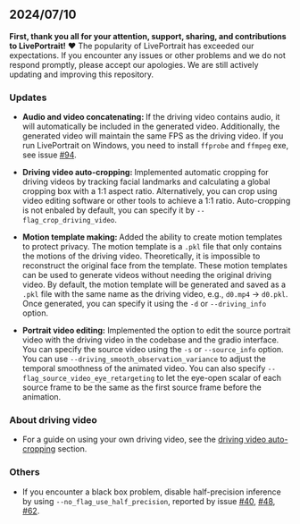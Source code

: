 ## 2024/07/10

**First, thank you all for your attention, support, sharing, and contributions to LivePortrait!** ❤️
The popularity of LivePortrait has exceeded our expectations. If you encounter any issues or other problems and we do not respond promptly, please accept our apologies. We are still actively updating and improving this repository.

### Updates

- <strong>Audio and video concatenating: </strong> If the driving video contains audio, it will automatically be included in the generated video. Additionally, the generated video will maintain the same FPS as the driving video. If you run LivePortrait on Windows, you need to install `ffprobe` and `ffmpeg` exe, see issue [#94](https://github.com/KwaiVGI/LivePortrait/issues/94).

- <strong>Driving video auto-cropping: </strong> Implemented automatic cropping for driving videos by tracking facial landmarks and calculating a global cropping box with a 1:1 aspect ratio. Alternatively, you can crop using video editing software or other tools to achieve a 1:1 ratio. Auto-cropping is not enbaled by default, you can specify it by `--flag_crop_driving_video`.

- <strong>Motion template making: </strong> Added the ability to create motion templates to protect privacy. The motion template is a `.pkl` file that only contains the motions of the driving video. Theoretically, it is impossible to reconstruct the original face from the template. These motion templates can be used to generate videos without needing the original driving video. By default, the motion template will be generated and saved as a `.pkl` file with the same name as the driving video, e.g., `d0.mp4` -> `d0.pkl`. Once generated, you can specify it using the `-d` or `--driving_info` option.

- <strong>Portrait video editing:</strong> Implemented the option to edit the source portrait video with the driving video in the codebase and the gradio interface. You can specify the source video using the `-s` or `--source_info` option. You can use `--driving_smooth_observation_variance` to adjust the temporal smoothness of the animated video. You can also specify `--flag_source_video_eye_retargeting` to let the eye-open scalar of each source frame to be the same as the first source frame before the animation.

### About driving video

- For a guide on using your own driving video, see the [driving video auto-cropping](https://github.com/KwaiVGI/LivePortrait/tree/main?tab=readme-ov-file#driving-video-auto-cropping) section.


### Others

- If you encounter a black box problem, disable half-precision inference by using `--no_flag_use_half_precision`, reported by issue [#40](https://github.com/KwaiVGI/LivePortrait/issues/40), [#48](https://github.com/KwaiVGI/LivePortrait/issues/48), [#62](https://github.com/KwaiVGI/LivePortrait/issues/62).
